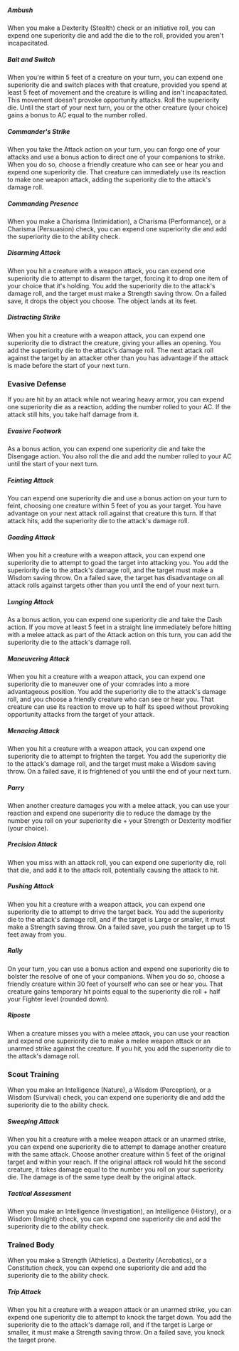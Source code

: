 
##### Ambush
When you make a Dexterity (Stealth) check or an initiative roll, you can expend one superiority die and add the die to the roll, provided you aren't incapacitated.


##### Bait and Switch
When you're within 5 feet of a creature on your turn, you can expend one superiority die and switch places with that creature, provided you spend at least 5 feet of movement and the creature is willing and isn't incapacitated. This movement doesn't provoke opportunity attacks.
Roll the superiority die. Until the start of your next turn, you or the other creature (your choice) gains a bonus to AC equal to the number rolled.


<!-- ##### Brace
When a creature you can see moves into the reach you have with the melee weapon you're wielding, you can use your reaction to expend one superiority die and make one attack against the creature, using that weapon. If the attack hits, add the superiority die to the weapon's damage roll. -->


##### Commander's Strike
When you take the Attack action on your turn, you can forgo one of your attacks and use a bonus action to direct one of your companions to strike. When you do so, choose a friendly creature who can see or hear you and expend one superiority die. That creature can immediately use its reaction to make one weapon attack, adding the superiority die to the attack's damage roll.


##### Commanding Presence
When you make a Charisma (Intimidation), a Charisma (Performance), or a Charisma (Persuasion) check, you can expend one superiority die and add the superiority die to the ability check.


##### Disarming Attack
When you hit a creature with a weapon attack, you can expend one superiority die to attempt to disarm the target, forcing it to drop one item of your choice that it's holding. You add the superiority die to the attack's damage roll, and the target must make a Strength saving throw. On a failed save, it drops the object you choose. The object lands at its feet.


##### Distracting Strike
When you hit a creature with a weapon attack, you can expend one superiority die to distract the creature, giving your allies an opening. You add the superiority die to the attack's damage roll. The next attack roll against the target by an attacker other than you has advantage if the attack is made before the start of your next turn.


### Evasive Defense
If you are hit by an attack while not wearing heavy armor, you can expend one superiority die as a reaction, adding the number rolled to your AC. If the attack still hits, you take half damage from it.


##### Evasive Footwork
<!-- When you move, you can expend one superiority die, rolling the die and adding the number rolled to your AC until you stop moving. -->
As a bonus action, you can expend one superiority die and take the Disengage action. You also roll the die and add the number rolled to your AC until the start of your next turn.


##### Feinting Attack
You can expend one superiority die and use a bonus action on your turn to feint, choosing one creature within 5 feet of you as your target. You have advantage on your next attack roll against that creature this turn. If that attack hits, add the superiority die to the attack's damage roll.


##### Goading Attack
When you hit a creature with a weapon attack, you can expend one superiority die to attempt to goad the target into attacking you. You add the superiority die to the attack's damage roll, and the target must make a Wisdom saving throw. On a failed save, the target has disadvantage on all attack rolls against targets other than you until the end of your next turn.


<!-- ##### Grappling Strike
Immediately after you hit a creature with a melee attack on your turn, you can expend one superiority die and then try to grapple the target as a bonus action (see the Player's Handbook for rules on grappling). Add the superiority die to your Strength (Athletics) check. -->


##### Lunging Attack
As a bonus action, you can expend one superiority die and take the Dash action. If you move at least 5 feet in a straight line immediately before hitting with a melee attack as part of the Attack action on this turn, you can add the superiority die to the attack's damage roll.


##### Maneuvering Attack
When you hit a creature with a weapon attack, you can expend one superiority die to maneuver one of your comrades into a more advantageous position. You add the superiority die to the attack's damage roll, and you choose a friendly creature who can see or hear you. That creature can use its reaction to move up to half its speed without provoking opportunity attacks from the target of your attack.


##### Menacing Attack
When you hit a creature with a weapon attack, you can expend one superiority die to attempt to frighten the target. You add the superiority die to the attack's damage roll, and the target must make a Wisdom saving throw. On a failed save, it is frightened of you until the end of your next turn.


##### Parry
When another creature damages you with a melee attack, you can use your reaction and expend one superiority die to reduce the damage by the number you roll on your superiority die + your Strength or Dexterity modifier (your choice).


##### Precision Attack
When you miss with an attack roll, you can expend one superiority die, roll that die, and add it to the attack roll, potentially causing the attack to hit.


##### Pushing Attack
When you hit a creature with a weapon attack, you can expend one superiority die to attempt to drive the target back. You add the superiority die to the attack's damage roll, and if the target is Large or smaller, it must make a Strength saving throw. On a failed save, you push the target up to 15 feet away from you.


<!-- ##### Quick Toss
As a bonus action, you can expend one superiority die and make a ranged attack with a weapon that has the thrown property. You can draw the weapon as part of making this attack. If you hit, add the superiority die to the weapon's damage roll. -->


##### Rally
On your turn, you can use a bonus action and expend one superiority die to bolster the resolve of one of your companions. When you do so, choose a friendly creature within 30 feet of yourself who can see or hear you. That creature gains temporary hit points equal to the superiority die roll + half your Fighter level (rounded down).


##### Riposte
When a creature misses you with a melee attack, you can use your reaction and expend one superiority die to make a melee weapon attack or an unarmed strike against the creature. If you hit, you add the superiority die to the attack's damage roll.


### Scout Training
When you make an Intelligence (Nature), a Wisdom (Perception), or a Wisdom (Survival) check, you can expend one superiority die and add the superiority die to the ability check.


##### Sweeping Attack
When you hit a creature with a melee weapon attack or an unarmed strike, you can expend one superiority die to attempt to damage another creature with the same attack. Choose another creature within 5 feet of the original target and within your reach. If the original attack roll would hit the second creature, it takes damage equal to the number you roll on your superiority die. The damage is of the same type dealt by the original attack.


##### Tactical Assessment
When you make an Intelligence (Investigation), an Intelligence (History), or a Wisdom (Insight) check, you can expend one superiority die and add the superiority die to the ability check.


### Trained Body
When you make a Strength (Athletics), a Dexterity (Acrobatics), or a Constitution check, you can expend one superiority die and add the superiority die to the ability check.


##### Trip Attack
When you hit a creature with a weapon attack or an unarmed strike, you can expend one superiority die to attempt to knock the target down. You add the superiority die to the attack's damage roll, and if the target is Large or smaller, it must make a Strength saving throw. On a failed save, you knock the target prone.